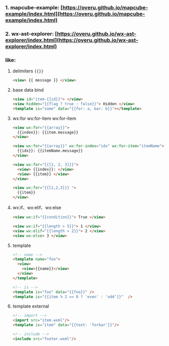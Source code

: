 ### 1. mapcube-example: [https://overu.github.io/mapcube-example/index.html](https://overu.github.io/mapcube-example/index.html)


### 2. wx-ast-explorer: [https://overu.github.io/wx-ast-explorer/index.html](https://overu.github.io/wx-ast-explorer/index.html)
### like:
1. delimiters ``{{}}``
   ```html
   <view> {{ message }} </view>
   ```
2. base data bind
   ```html
   <view id="item-{{id}}"> </view>
   <view hidden="{{flag ? true : false}}"> Hidden </view>
   <template is="some" data="{{for: a, bar: b}}"></template>
   ```
3. wx:for wx:for-item wx:for-item
   ```html
   <view wx:for="{{array}}">
     {{index}}: {{item.message}}
   </view>

   <view wx:for="{{array}}" wx:for-index="idx" wx:for-item="itemName">
     {{idx}}: {{itemName.message}}
   </view>
   
   <view wx:for="{{[1, 2, 3]}}">
     <view> {{index}}: </view>
     <view> {{item}} </view>
   </view>

   <view wx:for="{{[1,2,3]}} ">
     {{item}}
   </view>
   ```
4. wx:if、wx:elif、wx:else
   ```html
   <view wx:if="{{condition}}"> True </view>

   <view wx:if="{{length > 5}}"> 1 </view>
   <view wx:elif="{{length > 2}}"> 2 </view>
   <view wx:else> 3 </view>
   ```
5. template
   ```html
   <!-- name -->
   <template name="foo">
     <view>
       <view>{{name}}</view>
     </view>
   </template>

   <!-- is -->
   <template is="foo" data="{{foo}}" />
   <template is="{{item % 2 == 0 ? 'even' : 'odd'}}"  />
   ```
6. template external
   ```html
   <!-- import -->
   <import src="item.wxml"/>
   <template is="item" data="{{text: 'forbar'}}"/>

   <!-- include -->
   <include src="footer.wxml"/>
   ```
